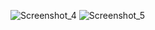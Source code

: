 ![Screenshot_4](https://github.com/pobitrodeb/Laravel_ShoppingCart/assets/63076422/a131dce6-e7a5-45d7-84ac-8c4fd4bcb9f2)
![Screenshot_5](https://github.com/pobitrodeb/Laravel_ShoppingCart/assets/63076422/9087750e-dc06-414e-82a7-8a6adc16f1ce)
